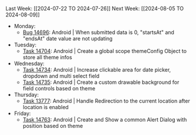 Last Week: [[2024-07-22 TO 2024-07-26]]
Next Week: [[2024-08-05 TO 2024-08-09]]

- Monday:
	- [Bug 14696](https://dev.azure.com/appsteer/appsteer.io/_workitems/edit/14696): Android | When submitted data is 0, "startsAt" and "endsAt" date value are not updating
- Tuesday:
	- [Task 14704](https://dev.azure.com/appsteer/appsteer.io/_workitems/edit/14704): Android | Create a global scope themeConfig Object to store all theme infos
- Wednesday:
	- [Task 14734](https://dev.azure.com/appsteer/appsteer.io/_workitems/edit/14734): Android | Increase clickable area for date picker, dropdown and multi select field
	- [Task 14735](https://dev.azure.com/appsteer/appsteer.io/_workitems/edit/14735): Android | Create a custom drawable background for field controls based on theme
- Thursday:
	- [Task 13777](https://dev.azure.com/appsteer/appsteer.io/_workitems/edit/13777): Android | Handle Redirection to the current location after location is enabled
- Friday:
	- [Task 14763](https://dev.azure.com/appsteer/appsteer.io/_workitems/edit/14763): Android | Create and Show a common Alert Dialog with position based on theme